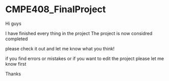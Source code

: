 # CMPE408_FinalProject


Hi guys 

I have finished every thing in the project
The project is now considred completed 

please check it out and let me know what you think!

if you find errors or mistakes or if you want to edit the project please let me know first


Thanks
